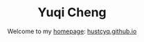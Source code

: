 
<h1 align="center">
Yuqi Cheng
</h1>

<div align="center">

Welcome to my [homepage](https://hustcyq.github.com/): [hustcyq.github.io](https://hustcyq.github.com/)


</div>
